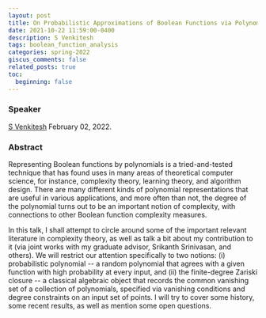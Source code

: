 ```yaml
---
layout: post
title: On Probabilistic Approximations of Boolean Functions via Polynomials, and Polynomial Closure Statements over the Boolean Cube
date: 2021-10-22 11:59:00-0400
description: S Venkitesh
tags: boolean_function_analysis
categories: spring-2022
giscus_comments: false
related_posts: true
toc:
  beginning: false
---
```


### Speaker 

[S Venkitesh](https://sites.google.com/view/venkitesh/home)
February 02, 2022. 


### Abstract

Representing Boolean functions by polynomials is a tried-and-tested technique that has found uses in many areas of theoretical computer science, for instance, complexity theory, learning theory, and algorithm design.  There are many different kinds of polynomial representations that are useful in various applications, and more often than not, the degree of the polynomial turns out to be an important notion of complexity, with connections to other Boolean function complexity measures.

In this talk, I shall attempt to circle around some of the important relevant literature in complexity theory, as well as talk a bit about my contribution to it (via joint works with my graduate advisor, Srikanth Srinivasan, and others).  We will restrict our attention specifically to two notions: (i) probabilistic polynomial -- a random polynomial that agrees with a given function with high probability at every input, and (ii) the finite-degree Zariski closure -- a classical algebraic object that records the common vanishing set of a collection of polynomials, specified via vanishing conditions and degree constraints on an input set of points.  I will try to cover some history, some recent results, as well as mention some open questions.

